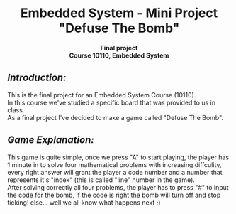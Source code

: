 <h1 align="center">Embedded System - Mini Project</br>"Defuse The Bomb"</h1>

<p align="center">
    <b>Final project</br>
Course 10110, Embedded System</b></p>


## ***Introduction:***
This is the final project for an Embedded System Course (10110).  
In this course we've studied a specific board that was provided to us in class.  
As a final project I've decided to make a game called "Defuse The Bomb".


## ***Game Explanation:***
This game is quite simple, once we press "A" to start playing, the player has 1 minute in to solve four mathematical problems with increasing diffculity, every right answer will grant the player a code number and a number that represents it's "index" (this is called "line" number in the game).  
After solving correctly all four problems, the player has to press "#" to input the code for the bomb, if the code is right the bomb will turn off and stop ticking! else... well we all know what happens next ;)
